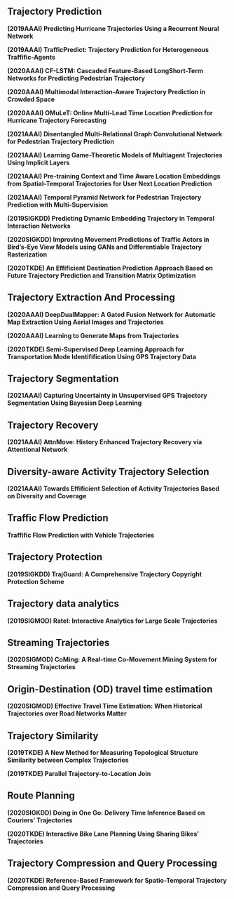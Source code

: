 ## Trajectory Prediction

**(2019AAAI)   Predicting Hurricane Trajectories Using a Recurrent Neural Network**

**(2019AAAI)   TrafficPredict: Trajectory Prediction for Heterogeneous Traffific-Agents**

**(2020AAAI)   CF-LSTM: Cascaded Feature-Based LongShort-Term Networks for Predicting Pedestrian Trajectory**

**(2020AAAI)   Multimodal Interaction-Aware Trajectory Prediction in Crowded Space**

**(2020AAAI)   OMuLeT: Online Multi-Lead Time Location Prediction for Hurricane Trajectory Forecasting**

**(2021AAAI)   Disentangled Multi-Relational Graph Convolutional Network for Pedestrian Trajectory Prediction**

**(2021AAAI)   Learning Game-Theoretic Models of Multiagent Trajectories Using Implicit Layers**

**(2021AAAI)   Pre-training Context and Time Aware Location Embeddings from Spatial-Temporal Trajectories for User Next Location Prediction**

**(2021AAAI)   Temporal Pyramid Network for Pedestrian Trajectory Prediction with Multi-Supervision**

**(2019SIGKDD)   Predicting Dynamic Embedding Trajectory in Temporal Interaction Networks**

**(2020SIGKDD)   Improving Movement Predictions of Traffic Actors in Bird’s-Eye View Models using GANs and Differentiable Trajectory Rasterization**

**(2020TKDE)   An Effificient Destination Prediction Approach  Based on Future Trajectory Prediction and Transition Matrix Optimization**





## Trajectory Extraction And Processing

**(2020AAAI)   DeepDualMapper: A Gated Fusion Network for Automatic Map Extraction Using Aerial Images and Trajectories**

**(2020AAAI)   Learning to Generate Maps from Trajectories**

**(2020TKDE)   Semi-Supervised Deep Learning Approach for Transportation Mode Identifification Using GPS Trajectory Data**





## Trajectory Segmentation

**(2021AAAI)   Capturing Uncertainty in Unsupervised GPS Trajectory Segmentation Using Bayesian Deep Learning**



## Trajectory Recovery

**(2021AAAI)   AttnMove: History Enhanced Trajectory Recovery via Attentional Network**



## Diversity-aware Activity Trajectory Selection

**(2021AAAI)   Towards Effificient Selection of Activity Trajectories Based on Diversity and Coverage**



## Traffic Flow Prediction

**Traffific Flow Prediction with Vehicle Trajectories**



## Trajectory Protection

**(2019SIGKDD)   TrajGuard: A Comprehensive Trajectory Copyright Protection Scheme**



## Trajectory data analytics

**(2019SIGMOD)   Ratel: Interactive Analytics for Large Scale Trajectories**



## Streaming Trajectories

**(2020SIGMOD)   CoMing: A Real-time Co-Movement Mining System for Streaming Trajectories**



## Origin-Destination (OD) travel time estimation

**(2020SIGMOD)   Effective Travel Time Estimation: When Historical Trajectories over Road Networks Matter**



##  Trajectory Similarity

**(2019TKDE)   A New Method for Measuring Topological Structure Similarity between Complex Trajectories**

**(2019TKDE)   Parallel Trajectory-to-Location Join**



## Route Planning

**(2020SIGKDD)   Doing in One Go: Delivery Time Inference Based on Couriers’ Trajectories**

**(2020TKDE)   Interactive Bike Lane Planning Using Sharing Bikes’ Trajectories**



## Trajectory Compression and Query Processing

**(2020TKDE)   Reference-Based Framework for Spatio-Temporal Trajectory Compression and Query Processing**





